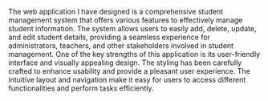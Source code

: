 The web application I have designed is a comprehensive student management system that offers various features to effectively manage student information. The system allows users to easily add, delete, update, and edit student details, providing a seamless experience for administrators, teachers, and other stakeholders involved in student management.
One of the key strengths of this application is its user-friendly interface and visually appealing design. The styling has been carefully crafted to enhance usability and provide a pleasant user experience. The intuitive layout and navigation make it easy for users to access different functionalities and perform tasks efficiently.